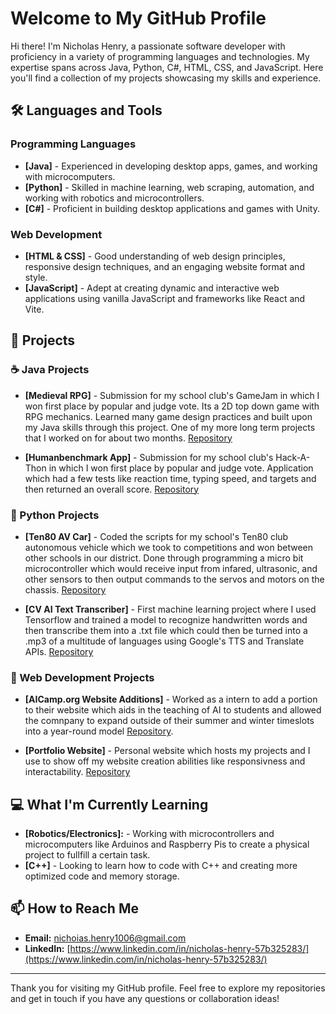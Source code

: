 # Welcome to My GitHub Profile

Hi there! I'm Nicholas Henry, a passionate software developer with proficiency in a variety of programming languages and technologies. My expertise spans across Java, Python, C#, HTML, CSS, and JavaScript. Here you'll find a collection of my projects showcasing my skills and experience.

## 🛠 Languages and Tools

### Programming Languages
- **[Java]** - Experienced in developing desktop apps, games, and working with microcomputers.
- **[Python]** - Skilled in machine learning, web scraping, automation, and working with robotics and microcontrollers.
- **[C#]** - Proficient in building desktop applications and games with Unity.

### Web Development
- **[HTML & CSS]** - Good understanding of web design principles, responsive design techniques, and an engaging website format and style.
- **[JavaScript]** - Adept at creating dynamic and interactive web applications using vanilla JavaScript and frameworks like React and Vite.

## 📂 Projects

### ☕ Java Projects
- **[Medieval RPG]** - Submission for my school club's GameJam in which I won first place by popular and judge vote. Its a 2D top down game with RPG mechanics. Learned many game design practices and built upon my Java skills through this project. One of my more long term projects that I worked on for about two months. [Repository](https://github.com/fastfruits/MedievalRPG1)
  
- **[Humanbenchmark App]** - Submission for my school club's Hack-A-Thon in which I won first place by popular and judge vote. Application which had a few tests like reaction time, typing speed, and targets and then returned an overall score. [Repository](https://github.com/fastfruits/Benchmark-Test)

### 🐍 Python Projects
- **[Ten80 AV Car]** - Coded the scripts for my school's Ten80 club autonomous vehicle which we took to competitions and won between other schools in our district. Done through programming a micro bit microcontroller which would receive input from infared, ultrasonic, and other sensors to then output commands to the servos and motors on the chassis. [Repository](https://github.com/fastfruits/)
  
- **[CV AI Text Transcriber]** - First machine learning project where I used Tensorflow and trained a model to recognize handwritten words and then transcribe them into a .txt file which could then be turned into a .mp3 of a multitude of languages using Google's TTS and Translate APIs. [Repository](https://github.com/fastfruits/Text-Transcriber)

### 📱 Web Development Projects
- **[AICamp.org Website Additions]** - Worked as a intern to add a portion to their website which aids in the teaching of AI to students and allowed the comnpany to expand outside of their summer and winter timeslots into a year-round model [Repository](https://github.com/Suru10/CV-UI).
  
- **[Portfolio Website]** - Personal website which hosts my projects and I use to show off my website creation abilities like responsivness and interactability. [Repository](https://github.com/fastfruits/Website)

## 💻 What I'm Currently Learning
- **[Robotics/Electronics]:** - Working with microcontrollers and microcomputers like Arduinos and Raspberry Pis to create a physical project to fullfill a certain task.
- **[C++]** - Looking to learn how to code with C++ and creating more optimized code and memory storage.
  
## 📫 How to Reach Me
- **Email:** [nichoias.henry1006@gmail.com](mailto:nichoias.henry1006@gmail.com)
- **LinkedIn:** [https://www.linkedin.com/in/nicholas-henry-57b325283/](https://www.linkedin.com/in/nicholas-henry-57b325283/)

---

Thank you for visiting my GitHub profile. Feel free to explore my repositories and get in touch if you have any questions or collaboration ideas!
